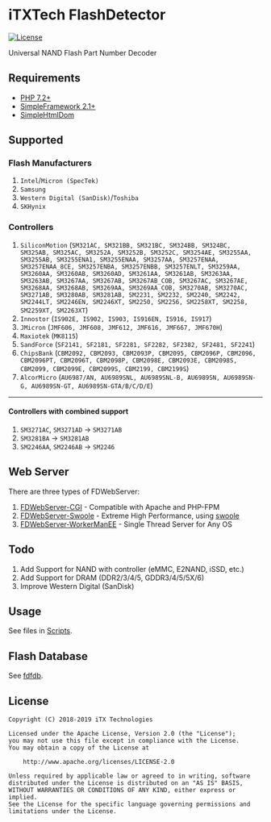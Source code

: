 # iTXTech FlashDetector

[![License](https://img.shields.io/github/license/iTXTech/FlashDetector.svg)](https://github.com/iTXTech/FlashDetector/blob/master/LICENSE)

Universal NAND Flash Part Number Decoder

## Requirements

* [PHP 7.2+](https://secure.php.net)
* [SimpleFramework 2.1+](https://github.com/iTXTech/SimpleFramework)
* [SimpleHtmlDom](https://github.com/PeratX/SimpleHtmlDom)

## Supported

### Flash Manufacturers

1. `Intel`/`Micron (SpecTek)`
1. `Samsung`
1. `Western Digital (SanDisk)`/`Toshiba`
1. `SKHynix`

### Controllers

1. `SiliconMotion` (`SM321AC, SM321BB, SM321BC, SM324BB, SM324BC, SM325AB, SM325AC, SM3252A, SM3252B, SM3252C, SM3254AE, SM3255AA, SM3255AB, SM3255ENA1, SM3255ENAA, SM3257AA, SM3257ENAA, SM3257ENAA_8CE, SM3257ENBA, SM3257ENBB, SM3257ENLT, SM3259AA, SM3260AA, SM3260AB, SM3260AD, SM3261AA, SM3261AB, SM3263AA, SM3263AB, SM3267AA, SM3267AB, SM3267AB_COB, SM3267AC, SM3267AE, SM3268AA, SM3268AB, SM3269AA, SM3269AA_COB, SM3270AB, SM3270AC, SM3271AB, SM3280AB, SM3281AB, SM2231, SM2232, SM2240, SM2242, SM2244LT, SM2246EN, SM2246XT, SM2250, SM2256, SM2258XT, SM2258, SM2259XT, SM2263XT`)
1. `Innostor` (`IS902E, IS902, IS903, IS916EN, IS916, IS917`)
1. `JMicron` (`JMF606, JMF608, JMF612, JMF616, JMF667, JMF670H`)
1. `Maxiotek` (`MK8115`)
1. `SandForce` (`SF2141, SF2181, SF2281, SF2282, SF2382, SF2481, SF2241`)
1. `ChipsBank` (`CBM2092, CBM2093, CBM2093P, CBM2095, CBM2096P, CBM2096, CBM2096PT, CBM2096T, CBM2098P, CBM2098E, CBM2093E, CBM2098S, CBM2099, CBM2099E, CBM2099S, CBM2199, CBM2199S`)
1. `AlcorMicro` (`AU6987/AN, AU6989SNL, AU6989SNL-B, AU6989SN, AU6989SN-G, AU6989SN-GT, AU6989SN-GTA/B/C/D/E`)

-----------

#### Controllers with combined support

1. `SM3271AC`, `SM3271AD` -> `SM3271AB`
1. `SM3281BA` -> `SM3281AB`
1. `SM2246AA`, `SM2246AB` -> `SM2246`

## Web Server

There are three types of FDWebServer:

1. [FDWebServer-CGI](https://github.com/iTXTech/FlashDetector/tree/master/FDWebServer/CGI) - Compatible with Apache and PHP-FPM
1. [FDWebServer-Swoole](https://github.com/iTXTech/FlashDetector/tree/master/FDWebServer/swoole) - Extreme High Performance, using [swoole](https://github.com/swoole/swoole-src)
1. [FDWebServer-WorkerManEE](https://github.com/iTXTech/FlashDetector/tree/master/FDWebServer/WorkerManEE) - Single Thread Server for Any OS

## Todo

1. Add Support for NAND with controller (eMMC, E2NAND, iSSD, etc.)
1. Add Support for DRAM (DDR2/3/4/5, GDDR3/4/5/5X/6)
1. Improve Western Digital (SanDisk)

## Usage

See files in [Scripts](https://github.com/iTXTech/FlashDetector/tree/master/Scripts).

## Flash Database

See [fdfdb](https://github.com/iTXTech/fdfdb).

## License

    Copyright (C) 2018-2019 iTX Technologies

    Licensed under the Apache License, Version 2.0 (the "License");
    you may not use this file except in compliance with the License.
    You may obtain a copy of the License at

        http://www.apache.org/licenses/LICENSE-2.0

    Unless required by applicable law or agreed to in writing, software
    distributed under the License is distributed on an "AS IS" BASIS,
    WITHOUT WARRANTIES OR CONDITIONS OF ANY KIND, either express or implied.
    See the License for the specific language governing permissions and
    limitations under the License.
